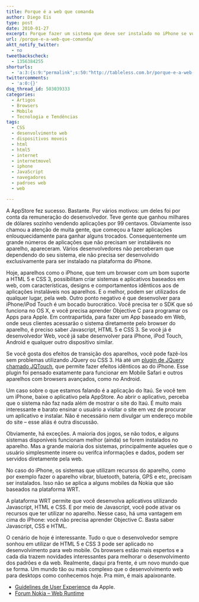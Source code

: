 ```yaml
---
title: Porque é a web que comanda
author: Diego Eis
type: post
date: 2010-01-27
excerpt: Porque fazer um sistema que deve ser instalado no iPhone se você pode fazer um sistema web que pode ser acessível em todos os smartphones?
url: /porque-e-a-web-que-comanda/
aktt_notify_twitter:
  - no
tweetbackscheck:
  - 1356384255
shorturls:
  - 'a:3:{s:9:"permalink";s:50:"http://tableless.com.br/porque-e-a-web-que-comanda";s:7:"tinyurl";s:26:"http://tinyurl.com/43t78k6";s:4:"isgd";s:19:"http://is.gd/s1F3nX";}'
twittercomments:
  - 'a:0:{}'
dsq_thread_id: 503039333
categories:
  - Artigos
  - Browsers
  - Mobile
  - Tecnologia e Tendências
tags:
  - CSS
  - desenvolvimento web
  - dispositivos moveis
  - html
  - html5
  - internet
  - internetmovel
  - iphone
  - JavaScript
  - navegadores
  - padroes web
  - web

---
```

A AppStore fez sucesso. Bastante. Por vários motivos: um deles foi por conta da remuneração do desenvolvedor. Teve gente que ganhou milhares de dólares sozinho vendendo aplicações por 99 centavos. Obviamente isso chamou a atenção de muita gente, que começou a fazer aplicações enlouquecidamente para ganhar alguns trocados. Consequentemente um grande números de aplicações que não precisam ser instaláveis no aparelho, apareceram. Vários desenvolvedores não perceberam que dependendo do seu sistema, ele não precisa ser desenvolvido exclusivamente para ser instalado na plataforma do iPhone.

Hoje, aparelhos como o iPhone, que tem um browser com um bom suporte a HTML 5 e CSS 3, possibilitam criar sistemas e aplicativos baseados em web, com características, designs e comportamentos idênticos aos de aplicações instaláveis nos aparelhos. E o melhor, podem ser utilizados de qualquer lugar, pela web. Outro ponto negativo é que desenvolver para iPhone/iPod Touch é um bocado burocrático. Você precisa ter o SDK que só funciona no OS X, e você precisa aprender Objective C para programar os Apps para Apple. Em contrapartida, para fazer um App baseado em Web, onde seus clientes acessarão o sistema diretamente pelo browser do aparelho, é preciso saber Javascript, HTML 5 e CSS 3. Se você já é desenvolvedor Web, você já sabe desenvolver para iPhone, iPod Touch, Android e qualquer outro dispositivo similar.

Se você gosta dos efeitos de transição dos aparelhos, você pode fazê-los sem problemas utilizando JQuery ou CSS 3. Há até um [plugin de JQuery chamado JQTouch][1], que permite fazer efeitos idênticos ao do iPhone. Esse plugin foi pensado exatamente para funcionar em Mobile Safari e outros aparelhos com browsers avançados, como no Android.

Um caso sobre o que estamos falando é a aplicação do Itaú. Se você tem um iPhone, baixe o aplicativo pela AppStore. Ao abrir o aplicativo, perceba que o sistema não faz nada além de mostrar o site do Itaú. É muito mais interessante e barato ensinar o usuário a visitar o site em vez de procurar um aplicativo e instalar. Não é necessário nem divulgar um endereço mobile do site &#8211; esse aliás é outra discussão. 

Obviamente, há exceções. A maioria dos jogos, se não todos, e alguns sistemas disponíveis funcionam melhor (ainda) se forem instalados no aparelho. Mas a grande maioria dos sistemas, principalmente aqueles que o usuário simplesmente insere ou verifca informações e dados, podem ser servidos diretamente pela web.

No caso do iPhone, os sistemas que utilizam recursos do aparelho, como por exemplo fazer o aparelho vibrar, bluetooth, bateria, GPS e etc, precisam ser instalados. Isso não se aplica a alguns mobiles da Nokia que são baseados na plataforma WRT.
  
A plataforma WRT permite que você desenvolva aplicativos utilizando Javascript, HTML e CSS. E por meio de Javascript, você pode ativar os recursos que ter utilizar no aparelho. Nesse caso, há uma vantagem em cima do iPhone: você não precisa aprender Objective C. Basta saber Javascript, CSS e HTML. 

O cenário de hoje é interessante. Tudo o que o desenvolvedor sempre sonhou em utilizar de HTML 5 e CSS 3 pode ser aplicado no desenvolvimento para web mobile. Os browsers estão mais espertos e a cada dia trazem novidades interessantes para melhorar o desenvolvimento dos padrões e da web. Realmente, daqui pra frente, é um novo mundo que se forma. Um mundo tão ou mais complexo que o desenvolvimento web para desktops como conhecemos hoje. Pra mim, é mais apaixonante.

  * [Guidelines de User Experience][2] da Apple.
  * [Forum Nokia &#8211; Web Runtime][3]

 [1]: http://www.jqtouch.com/
 [2]: http://developer.apple.com/iphone/library/documentation/UserExperience/Conceptual/MobileHIG/Introduction/Introduction.html
 [3]: http://www.forum.nokia.com/Technology_Topics/Web_Technologies/Web_Runtime/